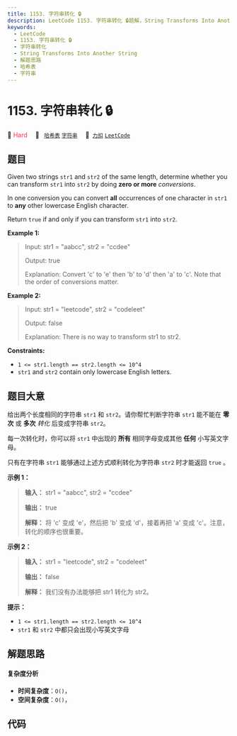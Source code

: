 ```yaml
---
title: 1153. 字符串转化 🔒
description: LeetCode 1153. 字符串转化 🔒题解，String Transforms Into Another String，包含解题思路、复杂度分析以及完整的 JavaScript 代码实现。
keywords:
  - LeetCode
  - 1153. 字符串转化 🔒
  - 字符串转化
  - String Transforms Into Another String
  - 解题思路
  - 哈希表
  - 字符串
---
```


# 1153. 字符串转化 🔒

🔴 <font color=#ff334b>Hard</font>&emsp; 🔖&ensp; [`哈希表`](/tag/hash-table.md) [`字符串`](/tag/string.md)&emsp; 🔗&ensp;[`力扣`](https://leetcode.cn/problems/string-transforms-into-another-string) [`LeetCode`](https://leetcode.com/problems/string-transforms-into-another-string)

## 题目

Given two strings `str1` and `str2` of the same length, determine whether you
can transform `str1` into `str2` by doing **zero or more** _conversions_.

In one conversion you can convert **all** occurrences of one character in
`str1` to **any** other lowercase English character.

Return `true` if and only if you can transform `str1` into `str2`.



**Example 1:**

> Input: str1 = "aabcc", str2 = "ccdee"
> 
> Output: true
> 
> Explanation: Convert 'c' to 'e' then 'b' to 'd' then 'a' to 'c'. Note that the order of conversions matter.

**Example 2:**

> Input: str1 = "leetcode", str2 = "codeleet"
> 
> Output: false
> 
> Explanation: There is no way to transform str1 to str2.

**Constraints:**

  * `1 <= str1.length == str2.length <= 10^4`
  * `str1` and `str2` contain only lowercase English letters.


## 题目大意

给出两个长度相同的字符串 `str1` 和 `str2`。请你帮忙判断字符串 `str1` 能不能在 **零次**  或 **多次**  _转化_
后变成字符串 `str2`。

每一次转化时，你可以将 `str1` 中出现的 **所有**  相同字母变成其他 **任何**  小写英文字母。

只有在字符串 `str1` 能够通过上述方式顺利转化为字符串 `str2` 时才能返回 `true` 。​​



**示例 1：**

> 
> 
> 
> 
> 
> **输入：** str1 = "aabcc", str2 = "ccdee"
> 
> **输出：** true
> 
> **解释：** 将 'c' 变成 'e'，然后把 'b' 变成 'd'，接着再把 'a' 变成 'c'。注意，转化的顺序也很重要。
> 
> 

**示例 2：**

> 
> 
> 
> 
> 
> **输入：** str1 = "leetcode", str2 = "codeleet"
> 
> **输出：** false
> 
> **解释：** 我们没有办法能够把 str1 转化为 str2。
> 
> 



**提示：**

  * `1 <= str1.length == str2.length <= 10^4`
  * `str1` 和 `str2` 中都只会出现小写英文字母


## 解题思路

#### 复杂度分析

- **时间复杂度**：`O()`，
- **空间复杂度**：`O()`，

## 代码

```javascript

```